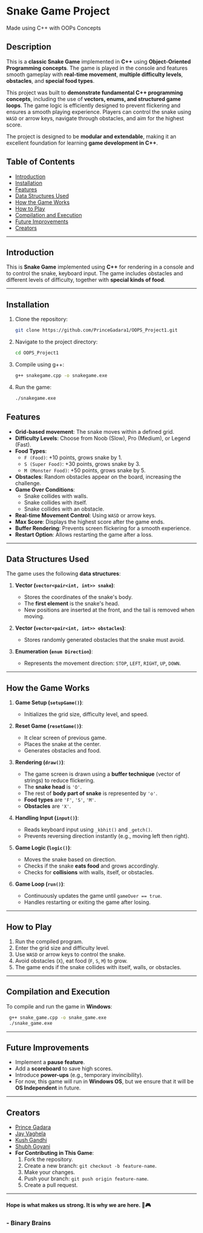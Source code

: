 # Snake Game Project

Made using C++ with OOPs Concepts

## Description
This is a **classic Snake Game** implemented in **C++** using **Object-Oriented 
Programming concepts**. The game is played in the console and features smooth gameplay with **real-time movement**, **multiple difficulty levels**, **obstacles**, and **special food types**.

This project was built to **demonstrate fundamental C++ programming concepts**, including the use of **vectors, enums, and structured game loops**. The game logic is efficiently designed to prevent flickering and ensures a smooth playing experience. Players can control the snake using `WASD` or arrow keys, navigate through obstacles, and aim for the highest score.

The project is designed to be  **modular and extendable**, making it an excellent foundation for learning **game development in C++**.

## Table of Contents
- [Introduction](#introduction)
- [Installation](#installation)
- [Features](#features)
- [Data Structures Used](#data-structures-used)
- [How the Game Works](#how-the-game-works)
- [How to Play](#how-to-play)
- [Compilation and Execution](#compilation-and-execution)
- [Future Improvements](#future-improvements)
- [Creators](#creators)

---

## Introduction
This is **Snake Game** implemented using **C++** for rendering in a console and to control the snake, keyboard input. The game includes obstacles and different levels of difficulty, together with **special kinds of food**.

---

## Installation

1. Clone the repository:
   ```bash
   git clone https://github.com/PrinceGadara1/OOPS_Project1.git
   ```
2. Navigate to the project directory:
   ```bash
   cd OOPS_Project1
   ```
3. Compile using g++:
   ```bash
   g++ snakegame.cpp -o snakegame.exe
   ```
4. Run the game:
   ```bash
   ./snakegame.exe
   ```

## Features
- **Grid-based movement**: The snake moves within a defined grid.
- **Difficulty Levels**: Choose from Noob (Slow), Pro (Medium), or Legend (Fast).
- **Food Types**:
  - `F (Food)`: +10 points, grows snake by 1.
  - `S (Super Food)`: +30 points, grows snake by 3.
  - `M (Monster Food)`: +50 points, grows snake by 5.
- **Obstacles**: Random obstacles appear on the board, increasing the challenge.
- **Game Over Conditions**:
  - Snake collides with walls.
  - Snake collides with itself.
  - Snake collides with an obstacle.
- **Real-time Movement Control**: Using `WASD` or arrow keys.
- **Max Score**: Displays the highest score after the game ends.
- **Buffer Rendering**: Prevents screen flickering for a smooth experience.
- **Restart Option**: Allows restarting the game after a loss.

---

## Data Structures Used
The game uses the following **data structures**:

1. **Vector (`vector<pair<int, int>> snake`)**:
   - Stores the coordinates of the snake's body.
   - The **first element** is the snake's head.
   - New positions are inserted at the front, and the tail is removed when moving.

2. **Vector (`vector<pair<int, int>> obstacles`)**:
   - Stores randomly generated obstacles that the snake must avoid.

3. **Enumeration (`enum Direction`)**:
   - Represents the movement direction: `STOP`, `LEFT`, `RIGHT`, `UP`, `DOWN`.

---

## How the Game Works

1. **Game Setup (`setupGame()`)**:
   - Initializes the grid size, difficulty level, and speed.

2. **Reset Game (`resetGame()`)**:
   - It clear screen of previous game.
   - Places the snake at the center.
   - Generates obstacles and food.

4. **Rendering (`draw()`)**:
   - The game screen is drawn using a **buffer technique** (vector of strings) to reduce flickering.
   - The **snake head** is `'O'`.
   - The rest of **body part of snake** is represented by `'o'`.
   - **Food types** are `'F'`, `'S'`, `'M'`.
   - **Obstacles** are `'X'`.

5. **Handling Input (`input()`)**:
   - Reads keyboard input using `_kbhit()` and `_getch()`.
   - Prevents reversing direction instantly (e.g., moving left then right).

6. **Game Logic (`logic()`)**:
   - Moves the snake based on direction.
   - Checks if the snake **eats food** and grows accordingly.
   - Checks for **collisions** with walls, itself, or obstacles.

7. **Game Loop (`run()`)**:
   - Continuously updates the game until `gameOver == true`.
   - Handles restarting or exiting the game after losing.

---

## How to Play
1. Run the compiled program.
2. Enter the grid size and difficulty level.
3. Use `WASD` or arrow keys to control the snake.
4. Avoid obstacles (`X`), eat food (`F`, `S`, `M`) to grow.
5. The game ends if the snake collides with itself, walls, or obstacles.

---

## Compilation and Execution
To compile and run the game in **Windows**:
```sh
 g++ snake_game.cpp -o snake_game.exe
 ./snake_game.exe
```

---

## Future Improvements
- Implement a **pause feature**.
- Add a **scoreboard** to save high scores.
- Introduce **power-ups** (e.g., temporary invincibility).
- For now, this game will run in **Windows OS**, but we ensure that it will be **OS Independent** in future. 

---

## Creators
- [Prince Gadara](https://github.com/PrinceGadara1)
- [Jay Vaghela](https://github.com/202401237)
- [Kush Gandhi](https://github.com/kushgandhi123) 
- [Shubh Goyani](https://github.com/Shubh-Goyani)
- **For Contributing in This Game**:
   1. Fork the repository.
   2. Create a new branch: `git checkout -b feature-name`.
   3. Make your changes.
   4. Push your branch: `git push origin feature-name`.
   5. Create a pull request.

---

#### Hope is what makes us strong. It is why we are here. 🐍🎮
### - **Binary Brains**
